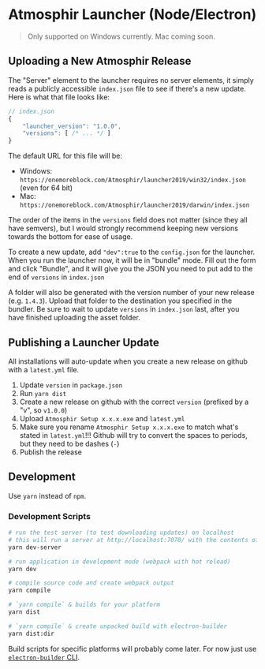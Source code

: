 # Atmosphir Launcher (Node/Electron)
> Only supported on Windows currently. Mac coming soon.

## Uploading a New Atmosphir Release

The "Server" element to the launcher requires no server elements, it simply reads a publicly accessible `index.json` file to see if there's a new update. Here is what that file looks like:

```javascript
// index.json
{
    "launcher_version": "1.0.0",
    "versions": [ /* ... */ ]
}
```

The default URL for this file will be:
- Windows: `https://onemoreblock.com/Atmosphir/launcher2019/win32/index.json` (even for 64 bit)
- Mac: `https://onemoreblock.com/Atmosphir/launcher2019/darwin/index.json`

The order of the items in the `versions` field does not matter (since they all have semvers), but I would strongly recommend keeping new versions towards the bottom for ease of usage.

To create a new update, add `"dev":true` to the `config.json` for the launcher. When you run the launcher now, it will be in "bundle" mode. Fill out the form and click "Bundle", and it will give you the JSON you need to put add to the end of `versions` in `index.json`

A folder will also be generated with the version number of your new release (e.g. `1.4.3`). Upload that folder to the destination you specified in the bundler. Be sure to wait to update `versions` in `index.json` last, after you have finished uploading the asset folder.

## Publishing a Launcher Update

All installations will auto-update when you create a new release on github with a `latest.yml` file.

1. Update `version` in `package.json`
2. Run `yarn dist`
3. Create a new release on github with the correct `version` (prefixed by a "v", so `v1.0.0`)
4. Upload `Atmosphir Setup x.x.x.exe` and `latest.yml`
5. Make sure you rename `Atmosphir Setup x.x.x.exe` to match what's stated in `latest.yml`!!! Github will try to convert the spaces to periods, but they need to be dashes (`-`)
6. Publish the release

## Development
Use `yarn` instead of `npm`.

### Development Scripts

```bash
# run the test server (to test downloading updates) on localhost
# this will run a server at http://localhost:7070/ with the contents of the server_example/ folder as root
yarn dev-server

# run application in development mode (webpack with hot reload)
yarn dev

# compile source code and create webpack output
yarn compile

# `yarn compile` & builds for your platform
yarn dist

# `yarn compile` & create unpacked build with electron-builder
yarn dist:dir
```

Build scripts for specific platforms will probably come later. For now just use [`electron-builder` CLI](https://www.electron.build/cli).